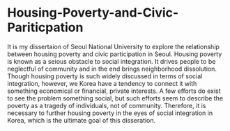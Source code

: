 # Housing-Poverty-and-Civic-Pariticpation


It is my dissertaion of Seoul National University to explore the relationship between housing poverty and civic participation in Seoul. 
Housing poverty is known as a seious obstacle to social integration. It drives people to be neglectful of community and in the end brings neighborhood dissolution. 
Though housing poverty is such widely discussed in terms of social integration, however, we Korea have a tendency to connect it with something economical or financial, private interests.
A few efforts do exist to see the problem something social, but such efforts seem to describe the poverty as a tragedy of individuals, not of community. 
Therefore, it is necessary to further housing poverty in the eyes of social integration in Korea, which is the ultimate goal of this disseration. 



